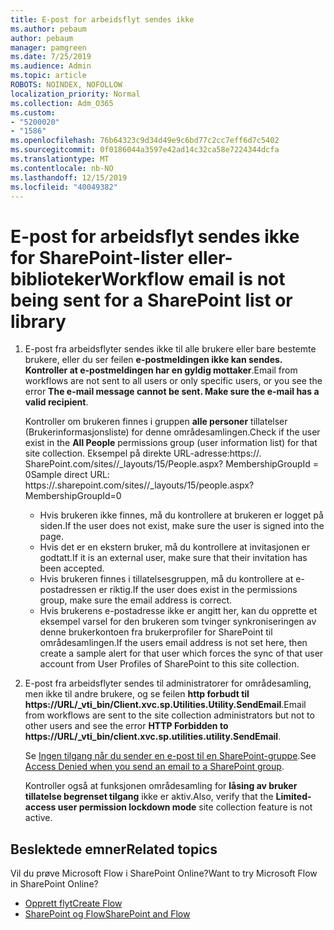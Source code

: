 ```yaml
---
title: E-post for arbeidsflyt sendes ikke
ms.author: pebaum
author: pebaum
manager: pamgreen
ms.date: 7/25/2019
ms.audience: Admin
ms.topic: article
ROBOTS: NOINDEX, NOFOLLOW
localization_priority: Normal
ms.collection: Adm_O365
ms.custom:
- "5200020"
- "1586"
ms.openlocfilehash: 76b64323c9d34d49e9c6bd77c2cc7eff6d7c5402
ms.sourcegitcommit: 0f0186044a3597e42ad14c32ca58e7224344dcfa
ms.translationtype: MT
ms.contentlocale: nb-NO
ms.lasthandoff: 12/15/2019
ms.locfileid: "40049382"
---
```

# <a name="workflow-email-is-not-being-sent-for-a-sharepoint-list-or-library"></a><span data-ttu-id="7d6de-102">E-post for arbeidsflyt sendes ikke for SharePoint-lister eller-biblioteker</span><span class="sxs-lookup"><span data-stu-id="7d6de-102">Workflow email is not being sent for a SharePoint list or library</span></span>

1. <span data-ttu-id="7d6de-103">E-post fra arbeidsflyter sendes ikke til alle brukere eller bare bestemte brukere, eller du ser feilen **e-postmeldingen ikke kan sendes. Kontroller at e-postmeldingen har en gyldig mottaker**.</span><span class="sxs-lookup"><span data-stu-id="7d6de-103">Email from workflows are not sent to all users or only specific users, or you see the error **The e-mail message cannot be sent. Make sure the e-mail has a valid recipient**.</span></span>

    <span data-ttu-id="7d6de-104">Kontroller om brukeren finnes i gruppen **alle personer** tillatelser (Brukerinformasjonsliste) for denne områdesamlingen.</span><span class="sxs-lookup"><span data-stu-id="7d6de-104">Check if the user exist in the **All People** permissions group (user information list) for that site collection.</span></span>  <span data-ttu-id="7d6de-105">Eksempel på direkte URL-<tenant>adresse:<sitename>https://. SharePoint.com/sites//_layouts/15/People.aspx? MembershipGroupId = 0</span><span class="sxs-lookup"><span data-stu-id="7d6de-105">Sample direct URL: https://<tenant>.sharepoint.com/sites/<sitename>/_layouts/15/people.aspx?MembershipGroupId=0</span></span>

    - <span data-ttu-id="7d6de-106">Hvis brukeren ikke finnes, må du kontrollere at brukeren er logget på siden.</span><span class="sxs-lookup"><span data-stu-id="7d6de-106">If the user does not exist, make sure the user is signed into the page.</span></span> 
    - <span data-ttu-id="7d6de-107">Hvis det er en ekstern bruker, må du kontrollere at invitasjonen er godtatt.</span><span class="sxs-lookup"><span data-stu-id="7d6de-107">If it is an external user, make sure that their invitation has been accepted.</span></span>
    - <span data-ttu-id="7d6de-108">Hvis brukeren finnes i tillatelsesgruppen, må du kontrollere at e-postadressen er riktig.</span><span class="sxs-lookup"><span data-stu-id="7d6de-108">If the user does exist in the permissions group, make sure the email address is correct.</span></span>
    - <span data-ttu-id="7d6de-109">Hvis brukerens e-postadresse ikke er angitt her, kan du opprette et eksempel varsel for den brukeren som tvinger synkroniseringen av denne brukerkontoen fra brukerprofiler for SharePoint til områdesamlingen.</span><span class="sxs-lookup"><span data-stu-id="7d6de-109">If the users email address is not set here, then create a sample alert for that user which forces the sync of that user account from User Profiles of SharePoint to this site collection.</span></span>
 
2. <span data-ttu-id="7d6de-110">E-post fra arbeidsflyter sendes til administratorer for områdesamling, men ikke til andre brukere, og se feilen **http forbudt til <span>https:</span>//URL/_vti_bin/Client.xvc.sp.Utilities.Utility.SendEmail**.</span><span class="sxs-lookup"><span data-stu-id="7d6de-110">Email from workflows are sent to the site collection administrators but not to other users and see the error **HTTP Forbidden to <span>https:</span>//URL/_vti_bin/client.xvc.sp.utilities.utility.SendEmail**.</span></span>
 

    <span data-ttu-id="7d6de-111">Se [Ingen tilgang når du sender en e-post til en SharePoint-gruppe](https://docs.microsoft.com/sharepoint/support/sharing-and-permissions/access-denied-when-send-an-email-to-groups).</span><span class="sxs-lookup"><span data-stu-id="7d6de-111">See [Access Denied when you send an email to a SharePoint group](https://docs.microsoft.com/sharepoint/support/sharing-and-permissions/access-denied-when-send-an-email-to-groups).</span></span>

    <span data-ttu-id="7d6de-112">Kontroller også at funksjonen områdesamling for **låsing av bruker tillatelse begrenset tilgang** ikke er aktiv.</span><span class="sxs-lookup"><span data-stu-id="7d6de-112">Also, verify that the **Limited-access user permission lockdown mode** site collection feature is not active.</span></span>


## <a name="related-topics"></a><span data-ttu-id="7d6de-113">Beslektede emner</span><span class="sxs-lookup"><span data-stu-id="7d6de-113">Related topics</span></span>
<span data-ttu-id="7d6de-114">Vil du prøve Microsoft Flow i SharePoint Online?</span><span class="sxs-lookup"><span data-stu-id="7d6de-114">Want to try Microsoft Flow in SharePoint Online?</span></span>
- [<span data-ttu-id="7d6de-115">Opprett flyt</span><span class="sxs-lookup"><span data-stu-id="7d6de-115">Create Flow</span></span>](https://support.office.com/article/Create-a-flow-for-a-list-or-library-in-SharePoint-Online-or-OneDrive-for-Business-a9c3e03b-0654-46af-a254-20252e580d01) 
- [<span data-ttu-id="7d6de-116">SharePoint og Flow</span><span class="sxs-lookup"><span data-stu-id="7d6de-116">SharePoint and Flow</span></span>](https://flow.microsoft.com/blog/sharepoint-and-flow/) 



